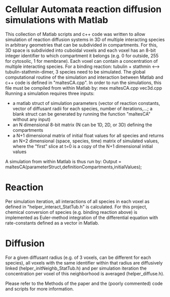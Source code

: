 # Cellular Automata reaction diffusion simulations with Matlab

This collection of Matlab scripts and c++ code was written to allow simulation of reaction diffusion systems in 3D of multiple interacting species in arbitrary geometries that can be subdivided in compartments. For this, 3D space is subdivided into cuboidal voxels and each voxel has an 8-bit integer identifier to which compartment it belongs (e.g. 0 for outside, 255 for cytosolic, 1 for membrane). Each voxel can contain a concentration of multiple interacting species. For a binding reaction: tubulin + stathmin <--> tubulin-stathmin-dimer, 3 species need to be simulated.
The global computational routine of the simulation and interaction between Matlab and c++ code is defined in "maltesCA.cpp". In order to run the simulations, this file must be compiled from within Matlab by:
  mex maltesCA.cpp vec3d.cpp
Running a simulation requires three inputs:
  - a matlab struct of simulation parameters (vector of reaction constants, vector of diffusant radii for each species, number of iterations,...; a blank struct can be generated by running the function "maltesCA" without any input)
  - an N dimensional 8-bit matrix (N can be 1D, 2D, or 3D) defining the compartments
  - a N+1 dimensional matrix of initial float values for all species
and returns an N+2 dimensional (space, species, time) matrix of simulated values, where the "first" slice at t=0 is a copy of the N+1 dimensional initial values

A simulation from within Matlab is thus run by:
  Output = maltesCA(parameterStruct,definitionCompartments,initialValues);

# Reaction
Per simulation iteration, all interactions of all species in each voxel as defined in "helper_interact_StatTub.h" is calculated. For this project, chemical conversion of species (e.g. binding reaction above) is implemented as Euler-method integration of the differential equation with rate-constants defined as a vector in Matlab.

# Diffusion
For a given diffusant radius (e.g. of 3 voxels, can be different for each species), all voxels with the same identifier within that radius are diffusively linked (helper_initNeighb_StatTub.h) and per simulation iteration the concentration per voxel of this neighborhood is averaged (helper_diffuse.h).

Please refer to the Methods of the paper and the (poorly commented) code and scripts for more information.
